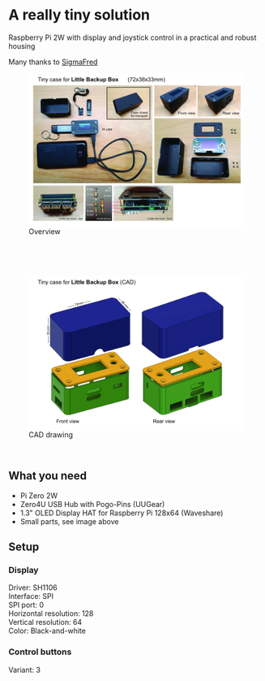 # A really tiny solution
Raspberry Pi 2W with display and joystick control in a practical and robust housing

Many thanks to <a href="https://github.com/SigmaFred">SigmaFred</a>

<figure>
	<img src="https://github.com/SigmaFred/case-for-little-backup-box/blob/1f75cd5895f9634c97b172c855a404219733ffe9/Raspberry_Pi_zero_2W/Tiny_case/images/lbb_tiny_pictures.jpg" align="center">
	<figcaption>Overview</figcaption>
</figure><br />
<br />
<br />
<figure>
	<img src="https://github.com/SigmaFred/case-for-little-backup-box/blob/1f75cd5895f9634c97b172c855a404219733ffe9/Raspberry_Pi_zero_2W/Tiny_case/images/lbb_tiny_cad.jpg" align="center">
	<figcaption>CAD drawing</figcaption>
</figure><br />

## What you need
<ul>
	<li>Pi Zero 2W</li>
	<li>Zero4U USB Hub with Pogo-Pins (UUGear)</li>
	<li>1.3" OLED Display HAT for Raspberry Pi 128x64 (Waveshare)</li>
	<li>Small parts, see image above</li>
</ul>

## Setup
### Display
Driver: SH1106\
Interface: SPI\
SPI port: 0\
Horizontal resolution: 128\
Vertical resolution: 64\
Color: Black-and-white

### Control buttons
Variant: 3

